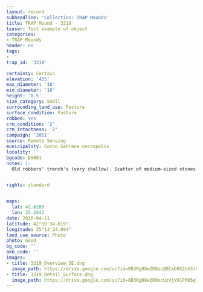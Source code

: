 ```yaml
---
layout: record
subheadline: 'Collection: TRAP Mounds'
title: TRAP Mound - 3319
teaser: Test example of object
categories:
- TRAP Mounds
header: no
tags:
- ''
trap_id: '3319'

certainty: Certain
elevation: '435'
max_diameter: '18'
min_diameter: '18'
height: '0.5'
size_category: Small
surrounding_land_use: Pasture
surface_condition: Pasture
robbed: Yes
crm_condition: '2'
crm_intactness: '2'
campaign: '2011'
source: Remote Sensing
municipality: Gorno Sahrane necropolis
locality: ''
bgcode: DS001
notes: |-
  Old robbers' trench's (very shallow). Scatter of medium-sized stones.


rights: standard


maps:
  lat: 42.6285
  lon: 25.2442
date: 2018-04-11
latitude: 42°39'34.619"
longitude: 25°13'24.094"
land_use_source: Photo
photo: Good
bg_code: ''
akb_code: ''
images:
- title: 3319_Overview_SE.dng
  image_path: https://drive.google.com/uc?id=0B3Rg88wZDQscQ0Ixb052Uk5lOEk
- title: 3319_Detail_Surface.dng
  image_path: https://drive.google.com/uc?id=0B3Rg88wZDQscUzVjV01FM05qTDQ
---
```

